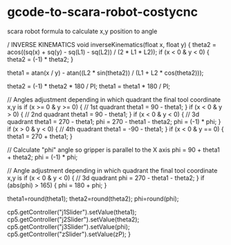 # gcode-to-scara-robot-costycnc
scara robot formula to calculate x,y position to angle

/ INVERSE KINEMATICS
void inverseKinematics(float x, float y) {
  theta2 = acos((sq(x) + sq(y) - sq(L1) - sq(L2)) / (2 * L1 * L2));
  if (x < 0 & y < 0) {
    theta2 = (-1) * theta2;
  }
  
  theta1 = atan(x / y) - atan((L2 * sin(theta2)) / (L1 + L2 * cos(theta2)));
  
  theta2 = (-1) * theta2 * 180 / PI;
  theta1 = theta1 * 180 / PI;

 // Angles adjustment depending in which quadrant the final tool coordinate x,y is
  if (x >= 0 & y >= 0) {       // 1st quadrant
    theta1 = 90 - theta1;
  }
  if (x < 0 & y > 0) {       // 2nd quadrant
    theta1 = 90 - theta1;
  }
  if (x < 0 & y < 0) {       // 3d quadrant
    theta1 = 270 - theta1;
    phi = 270 - theta1 - theta2;
    phi = (-1) * phi;
  }
  if (x > 0 & y < 0) {       // 4th quadrant
    theta1 = -90 - theta1;
  }
  if (x < 0 & y == 0) {
    theta1 = 270 + theta1;
  }
  
  // Calculate "phi" angle so gripper is parallel to the X axis
  phi = 90 + theta1 + theta2;
  phi = (-1) * phi;

  // Angle adjustment depending in which quadrant the final tool coordinate x,y is
  if (x < 0 & y < 0) {       // 3d quadrant
    phi = 270 - theta1 - theta2;
  }
  if (abs(phi) > 165) {
    phi = 180 + phi;
  }

  theta1=round(theta1);
  theta2=round(theta2);
  phi=round(phi);
  
  cp5.getController("j1Slider").setValue(theta1);
  cp5.getController("j2Slider").setValue(theta2);
  cp5.getController("j3Slider").setValue(phi);
  cp5.getController("zSlider").setValue(zP);
}
